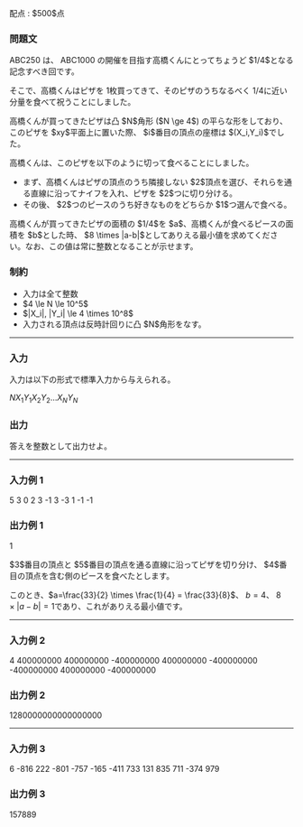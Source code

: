 
<div>

<span>

<span>

<p>
配点 : $500$点
</p>

<div>

<section>

### **問題文**

<p>
ABC250 は、 ABC1000 の開催を目指す高橋くんにとってちょうど $1/4$となる記念すべき回です。

そこで、高橋くんはピザを $1$枚買ってきて、そのピザのうちなるべく $1/4$に近い分量を食べて祝うことにしました。
</p>

<p>
高橋くんが買ってきたピザは凸 $N$角形 ($N \ge 4$) の平らな形をしており、このピザを $xy$平面上に置いた際、 $i$番目の頂点の座標は $(X_i,Y_i)$でした。
</p>

<p>
高橋くんは、このピザを以下のように切って食べることにしました。
</p>

<ul>

<li>
まず、高橋くんはピザの頂点のうち隣接しない $2$頂点を選び、それらを通る直線に沿ってナイフを入れ、ピザを $2$つに切り分ける。
</li>

<li>
その後、 $2$つのピースのうち好きなものをどちらか $1$つ選んで食べる。
</li>

</ul>

<p>
高橋くんが買ってきたピザの面積の $1/4$を $a$、高橋くんが食べるピースの面積を $b$とした時、 $8 \times |a-b|$としてありえる最小値を求めてください。なお、この値は常に整数となることが示せます。
</p>

</section>

</div>

<div>

<section>

### **制約**

<ul>

<li>
入力は全て整数
</li>

<li>
$4 \le N \le 10^5$
</li>

<li>
$|X_i|, |Y_i| \le 4 \times 10^8$
</li>

<li>
入力される頂点は反時計回りに凸 $N$角形をなす。
</li>

</ul>

</section>

</div>

---

<div>

<div>

<section>

### **入力**

<p>
入力は以下の形式で標準入力から与えられる。
</p>

<div>

$N$$X_1$$Y_1$$X_2$$Y_2$$\dots$$X_N$$Y_N$
</div>

</section>

</div>

<div>

<section>

### **出力**

<p>
答えを整数として出力せよ。
</p>

</section>

</div>

</div>

---

<div>

<section>

### **入力例 1**

<div>

5
3 0
2 3
-1 3
-3 1
-1 -1

</div>

</section>

</div>

<div>

<section>

### **出力例 1**

<div>

1

</div>

<p>
$3$番目の頂点と $5$番目の頂点を通る直線に沿ってピザを切り分け、 $4$番目の頂点を含む側のピースを食べたとします。

このとき、$a=\frac{33}{2} \times \frac{1}{4} = \frac{33}{8}$、 $b=4$、 $8 \times |a-b|=1$であり、これがありえる最小値です。  
</p>

</section>

</div>

---

<div>

<section>

### **入力例 2**

<div>

4
400000000 400000000
-400000000 400000000
-400000000 -400000000
400000000 -400000000

</div>

</section>

</div>

<div>

<section>

### **出力例 2**

<div>

1280000000000000000

</div>

</section>

</div>

---

<div>

<section>

### **入力例 3**

<div>

6
-816 222
-801 -757
-165 -411
733 131
835 711
-374 979

</div>

</section>

</div>

<div>

<section>

### **出力例 3**

<div>

157889

</div>

</section>

</div>

</span>

</span>

</div>
